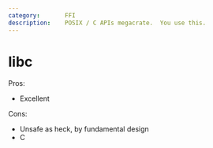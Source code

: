 ```yaml
---
category:       FFI
description:    POSIX / C APIs megacrate.  You use this.
---
```


# libc

Pros:
* Excellent

Cons:
* Unsafe as heck, by fundamental design
* C

